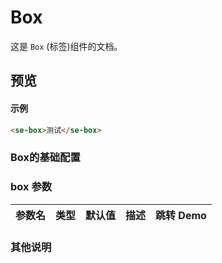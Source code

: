 # Box

这是 `Box` (标签)组件的文档。
## 预览
<preview path="../../demos/box/box.vue" title="基本使用" description=" "></preview>
#### 示例
```html
<se-box>测试</se-box> 
```


### Box的基础配置

### box 参数

| 参数名      | 类型                       | 默认值 | 描述                                                                                | 跳转 Demo                                 |
| :---------- | :------------------------- | :----- | :---------------------------------------------------------------------------------- | :---------------------------------------- |


### 其他说明
